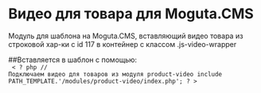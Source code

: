 # Видео для товара для Moguta.CMS

Модуль для шаблона на Moguta.CMS, вставляющий видео товара 
из строковой хар-ки с id 117 в контейнер с классом .js-video-wrapper

##Вставляется в шаблон с помощью:
<br>
<code>
< ? php
// Подключаем видео для товаров из модуля product-video
include PATH_TEMPLATE.'/modules/product-video/index.php'; ? >
  </code>
